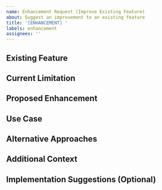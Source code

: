 ```yaml
---
name: Enhancement Request (Improve Existing Feature)
about: Suggest an improvement to an existing feature
title: '[ENHANCEMENT] '
labels: enhancement
assignees: ''
---
```

## Existing Feature
<!-- Name and briefly describe the feature you want to enhance. -->
## Current Limitation
<!-- What is the current limitation or problem with this feature? -->
## Proposed Enhancement
<!-- Describe in detail how you would like to see this feature improved or extended. -->
## Use Case
<!-- Provide a specific use case or scenario where this enhancement would be valuable. -->
## Alternative Approaches
<!-- Have you considered any alternative ways to achieve the same improvement? -->
## Additional Context
<!-- Add any other context, screenshots, or examples about the enhancement request here. -->
## Implementation Suggestions (Optional)
<!-- If you have any ideas on how this enhancement could be implemented, please share them. -->
